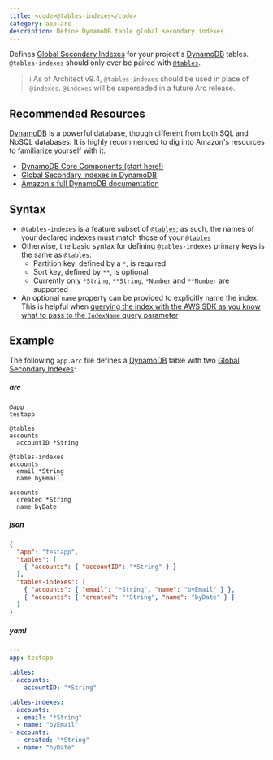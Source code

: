 ```yaml
---
title: <code>@tables-indexes</code>
category: app.arc
description: Define DynamoDB table global secondary indexes.
---
```


Defines [Global Secondary Indexes][gsi] for your project's [DynamoDB][ddb] tables. `@tables-indexes` should only ever be paired with [`@tables`][tables].

> ℹ️  As of Architect v9.4, `@tables-indexes` should be used in place of `@indexes`. `@indexes` will be superseded in a future Arc release.

## Recommended Resources

[DynamoDB][ddb] is a powerful database, though different from both SQL and NoSQL databases. It is highly recommended to dig into Amazon's resources to familiarize yourself with it:

- [DynamoDB Core Components (start here!)][core]
- [Global Secondary Indexes in DynamoDB][gsi]
- [Amazon's full DynamoDB documentation][ddb]

## Syntax

- `@tables-indexes` is a feature subset of [`@tables`][tables]; as such, the names of your declared indexes must match those of your [`@tables`][tables]
- Otherwise, the basic syntax for defining `@tables-indexes` primary keys is the same as [`@tables`][tables]:
  - Partition key, defined by a `*`, is required
  - Sort key, defined by `**`, is optional
  - Currently only `*String`, `**String`, `*Number` and `**Number` are supported
- An optional `name` property can be provided to explicitly name the index. This is helpful when [querying the index with the AWS SDK as you know what to pass to the `IndexName` query parameter](https://docs.aws.amazon.com/AWSJavaScriptSDK/latest/AWS/DynamoDB/DocumentClient.html#query-property)

## Example

The following `app.arc` file defines a [DynamoDB][ddb] table with two [Global Secondary Indexes][gsi]:

<arc-viewer default-tab=arc>
<div slot=contents>
<arc-tab label=arc>
<h5>arc</h5>
<div slot=content>

```arc
@app
testapp

@tables
accounts
  accountID *String

@tables-indexes
accounts
  email *String
  name byEmail

accounts
  created *String
  name byDate
```
</div>
</arc-tab>

<arc-tab label=json>
<h5>json</h5>
<div slot=content>

```json
{
  "app": "testapp",
  "tables": [
    { "accounts": { "accountID": "*String" } }
  ],
  "tables-indexes": [
    { "accounts": { "email": "*String", "name": "byEmail" } },
    { "accounts": { "created": "*String", "name": "byDate" } }
  ]
}
```
</div>
</arc-tab>

<arc-tab label=yaml>
<h5>yaml</h5>
<div slot=content>

```yaml
---
app: testapp

tables:
- accounts:
    accountID: "*String"

tables-indexes:
- accounts:
  - email: "*String"
  - name: "byEmail"
- accounts:
  - created: "*String"
  - name: "byDate"
```
</div>
</arc-tab>

</div>
</arc-viewer>

[tables]: tables
[core]: https://docs.aws.amazon.com/amazondynamodb/latest/developerguide/HowItWorks.CoreComponents.html
[ddb]: https://aws.amazon.com/documentation/dynamodb/
[gsi]: https://docs.aws.amazon.com/amazondynamodb/latest/developerguide/GSI.html
